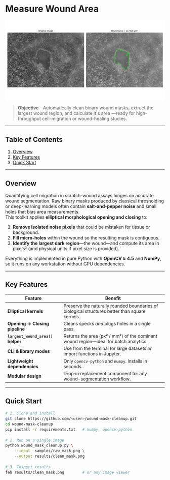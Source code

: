 # Measure Wound Area

![Example Wound Image](https://github.com/nadavcohen98/measure_wound_area/blob/main/CodeImage.png?raw=true)

> **Objective** Automatically clean binary wound masks, extract the largest wound
> region, and calculate it's area —ready for high-throughput cell-migration or
> wound-healing studies.

---

## Table of Contents
1. [Overview](#overview)
2. [Key Features](#key-features)
3. [Quick Start](#quick-start)



---

## Overview
Quantifying cell migration in scratch-wound assays hinges on accurate wound
segmentation. Raw binary masks produced by classical thresholding or
deep-learning models often contain **salt-and-pepper noise** and small holes that
bias area measurements.  
This toolkit applies **elliptical morphological opening and closing** to:

1. **Remove isolated noise pixels** that could be mistaken for tissue or
   background.  
2. **Fill micro-holes** within the wound so the resulting mask is contiguous.  
3. **Identify the largest dark region**—the wound—and compute its area
   in pixels² (and physical units if pixel size is provided).

Everything is implemented in pure Python with **OpenCV ≥ 4.5** and **NumPy**,
so it runs on any workstation without GPU dependencies.

---

## Key Features
| Feature | Benefit |
|---------|---------|
| **Elliptical kernels** | Preserve the naturally rounded boundaries of biological structures better than square kernels. |
| **Opening → Closing pipeline** | Cleans specks *and* plugs holes in a single pass. |
| **`largest_wound_area()` helper** | Returns the area (px² / mm²) of the dominant wound region—ideal for batch analytics. |
| **CLI & library modes** | Use from the terminal for large datasets *or* import functions in Jupyter. |
| **Lightweight dependencies** | Only `opencv-python` and `numpy`. Installs in seconds. |
| **Modular design** | Drop‐in replacement component for any wound-segmentation workflow. |

---

## Quick Start
```bash
# 1. Clone and install
git clone https://github.com/<user>/wound-mask-cleanup.git
cd wound-mask-cleanup
pip install -r requirements.txt   # numpy, opencv-python

# 2. Run on a single image
python wound_mask_cleanup.py \
    --input  samples/raw_mask.png \
    --output results/clean_mask.png

# 3. Inspect results
feh results/clean_mask.png        # or any image viewer
